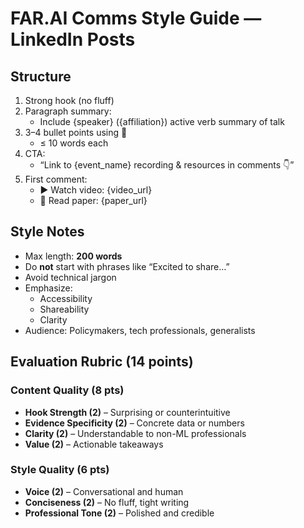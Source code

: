 # FAR.AI Comms Style Guide — LinkedIn Posts

## Structure
1. Strong hook (no fluff)
2. Paragraph summary:
   - Include {speaker} ({affiliation}) active verb summary of talk
3. 3–4 bullet points using 🔹
   - ≤ 10 words each
4. CTA:
   - “Link to {event_name} recording & resources in comments 👇”
5. First comment:
   - ▶️ Watch video: {video_url}  
   - 📄 Read paper: {paper_url}

## Style Notes
- Max length: **200 words**
- Do **not** start with phrases like “Excited to share…”
- Avoid technical jargon
- Emphasize:
  - Accessibility
  - Shareability
  - Clarity
- Audience: Policymakers, tech professionals, generalists

## Evaluation Rubric (14 points)

### Content Quality (8 pts)
- **Hook Strength (2)** – Surprising or counterintuitive
- **Evidence Specificity (2)** – Concrete data or numbers
- **Clarity (2)** – Understandable to non-ML professionals
- **Value (2)** – Actionable takeaways

### Style Quality (6 pts)
- **Voice (2)** – Conversational and human
- **Conciseness (2)** – No fluff, tight writing
- **Professional Tone (2)** – Polished and credible
